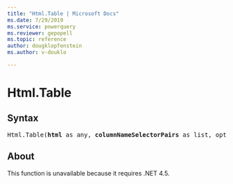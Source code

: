 ```yaml
---
title: "Html.Table | Microsoft Docs"
ms.date: 7/29/2019
ms.service: powerquery
ms.reviewer: gepopell
ms.topic: reference
author: dougklopfenstein
ms.author: v-douklo

---
```

# Html.Table

## Syntax

<pre>
Html.Table(<b>html</b> as any, <b>columnNameSelectorPairs</b> as list, optional <b>options</b> as nullable record) as table
</pre>
  
## About 
This function is unavailable because it requires .NET 4.5.
